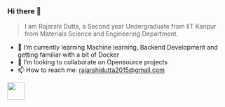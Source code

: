 ### Hi there 👋

> I am Rajarshi Dutta, a Second year Undergraduate from IIT Kanpur from Materials Science and Engineering Department.

- 🌱 I’m currently learning Machine learning, Backend Development and getting familiar with a bit of Docker
- 👯 I’m looking to collaborate on Opensource projects
- 📫 How to reach me: rajarshidutta2015@gmail.com

<a href="https://dev.to/rajarshi11" target="_blank">
  <img src = "https://res.cloudinary.com/practicaldev/image/fetch/s--cm4PWdMq--/c_limit,f_auto,fl_progressive,q_80,w_375/https://dev-to-uploads.s3.amazonaws.com/uploads/badge/badge_image/131/hacktoberfest-2021-badge.png" width=40 height=40>
</a>

